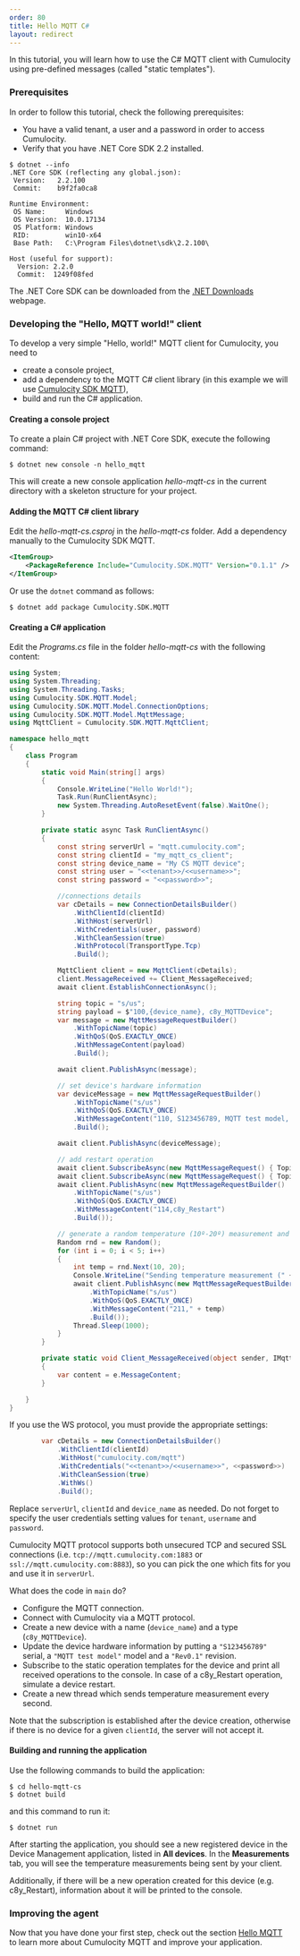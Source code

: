 ```yaml
---
order: 80
title: Hello MQTT C#
layout: redirect
---
```


In this tutorial, you will learn how to use the C# MQTT client with Cumulocity using pre-defined messages (called "static templates").

### Prerequisites

In order to follow this tutorial, check the following prerequisites:

* You have a valid tenant, a user and a password in order to access Cumulocity.
* Verify that you have .NET Core SDK 2.2 installed.

```shell
$ dotnet --info
.NET Core SDK (reflecting any global.json):
 Version:   2.2.100
 Commit:    b9f2fa0ca8

Runtime Environment:
 OS Name:     Windows
 OS Version:  10.0.17134
 OS Platform: Windows
 RID:         win10-x64
 Base Path:   C:\Program Files\dotnet\sdk\2.2.100\

Host (useful for support):
  Version: 2.2.0
  Commit:  1249f08fed
```

The .NET Core SDK can be downloaded from the [.NET Downloads](https://dotnet.microsoft.com/download) webpage.

### Developing the "Hello, MQTT world!" client

To develop a very simple "Hello, world!" MQTT client for Cumulocity, you need to

* create a console project,
* add a dependency to the MQTT C# client library (in this example we will use [Cumulocity SDK MQTT](https://bitbucket.org/m2m/cumulocity-sdk-cs/src)),
* build and run the C# application.

#### Creating a console project

To create a plain C# project with .NET Core SDK, execute the following command:

```shell
$ dotnet new console -n hello_mqtt
```

This will create a new console application _hello-mqtt-cs_ in the current directory with a skeleton structure for your project.

#### Adding the MQTT C# client library

Edit the _hello-mqtt-cs.csproj_ in the _hello-mqtt-cs_ folder. Add a dependency manually to the Cumulocity SDK MQTT.

```xml
<ItemGroup>
    <PackageReference Include="Cumulocity.SDK.MQTT" Version="0.1.1" />
</ItemGroup>
```

Or use the `dotnet` command as follows:

```shell
$ dotnet add package Cumulocity.SDK.MQTT
```

#### Creating a C# application

Edit the _Programs.cs_ file in the folder _hello-mqtt-cs_ with the following content:

```cs
using System;
using System.Threading;
using System.Threading.Tasks;
using Cumulocity.SDK.MQTT.Model;
using Cumulocity.SDK.MQTT.Model.ConnectionOptions;
using Cumulocity.SDK.MQTT.Model.MqttMessage;
using MqttClient = Cumulocity.SDK.MQTT.MqttClient;

namespace hello_mqtt
{
	class Program
	{
		static void Main(string[] args)
		{
			Console.WriteLine("Hello World!");
			Task.Run(RunClientAsync);
			new System.Threading.AutoResetEvent(false).WaitOne();
		}

		private static async Task RunClientAsync()
		{
			const string serverUrl = "mqtt.cumulocity.com";
			const string clientId = "my_mqtt_cs_client";
            const string device_name = "My CS MQTT device";
			const string user = "<<tenant>>/<<username>>";
			const string password = "<<password>>";

			//connections details
			var cDetails = new ConnectionDetailsBuilder()
				.WithClientId(clientId)
				.WithHost(serverUrl)
				.WithCredentials(user, password)
				.WithCleanSession(true)
				.WithProtocol(TransportType.Tcp)
				.Build();

			MqttClient client = new MqttClient(cDetails);
			client.MessageReceived += Client_MessageReceived;
			await client.EstablishConnectionAsync();

			string topic = "s/us";
			string payload = $"100,{device_name}, c8y_MQTTDevice";
			var message = new MqttMessageRequestBuilder()
				.WithTopicName(topic)
				.WithQoS(QoS.EXACTLY_ONCE)
				.WithMessageContent(payload)
				.Build();

			await client.PublishAsync(message);

			// set device's hardware information
			var deviceMessage = new MqttMessageRequestBuilder()
				.WithTopicName("s/us")
				.WithQoS(QoS.EXACTLY_ONCE)
				.WithMessageContent("110, S123456789, MQTT test model, Rev0.1")
				.Build();

			await client.PublishAsync(deviceMessage);

			// add restart operation
			await client.SubscribeAsync(new MqttMessageRequest() { TopicName = "s/ds" });
			await client.SubscribeAsync(new MqttMessageRequest() { TopicName = "s/e" });
			await client.PublishAsync(new MqttMessageRequestBuilder()
				.WithTopicName("s/us")
				.WithQoS(QoS.EXACTLY_ONCE)
				.WithMessageContent("114,c8y_Restart")
				.Build());

			// generate a random temperature (10º-20º) measurement and send it every 1 s
			Random rnd = new Random();
			for (int i = 0; i < 5; i++)
			{
				int temp = rnd.Next(10, 20);
				Console.WriteLine("Sending temperature measurement (" + temp + "º) ...");
				await client.PublishAsync(new MqttMessageRequestBuilder()
					.WithTopicName("s/us")
					.WithQoS(QoS.EXACTLY_ONCE)
					.WithMessageContent("211," + temp)
					.Build());
				Thread.Sleep(1000);
			}
		}

		private static void Client_MessageReceived(object sender, IMqttMessageResponse e)
		{
			var content = e.MessageContent;
		}

	}
}
```

If you use the WS protocol, you must provide the appropriate settings:


```cs
        var cDetails = new ConnectionDetailsBuilder()
            .WithClientId(clientId)
            .WithHost("cumulocity.com/mqtt")
            .WithCredentials("<<tenant>>/<<username>>", <<password>>)
            .WithCleanSession(true)
            .WithWs()
            .Build();

```

Replace `serverUrl`, `clientId` and `device_name` as needed. Do not forget to specify the user credentials setting values for `tenant`, `username` and `password`.

Cumulocity MQTT protocol supports both unsecured TCP and secured SSL connections (i.e. `tcp://mqtt.cumulocity.com:1883` or `ssl://mqtt.cumulocity.com:8883`), so you can pick the one which fits for you and use it in `serverUrl`.

What does the code in `main` do?

-   Configure the MQTT connection.
-   Connect with Cumulocity via a MQTT protocol.
-   Create a new device with a name (`device_name`) and a type (`c8y_MQTTDevice`).
-   Update the device hardware information by putting a `"S123456789"` serial, a `"MQTT test model"` model and a `"Rev0.1"` revision.
-   Subscribe to the static operation templates for the device and print all received operations to the console. In case of a c8y_Restart operation, simulate a device restart.
-   Create a new thread which sends temperature measurement every second.

Note that the subscription is established after the device creation, otherwise if there is no device for a given ``clientId``, the server will not accept it.

#### Building and running the application

Use the following commands to build the application:

```shell
$ cd hello-mqtt-cs
$ dotnet build
```

and this command to run it:

```shell
$ dotnet run
```

After starting the application, you should see a new registered device in the Device Management application, listed in **All devices**. In the **Measurements** tab, you will see the temperature measurements being sent by your client.

Additionally, if there will be a new operation created for this device (e.g. c8y_Restart), information about it will be printed to the console.

### Improving the agent

Now that you have done your first step, check out the section [Hello MQTT](/guides/device-sdk/mqtt-examples#hello-mqtt) to learn more about Cumulocity MQTT and improve your application.
